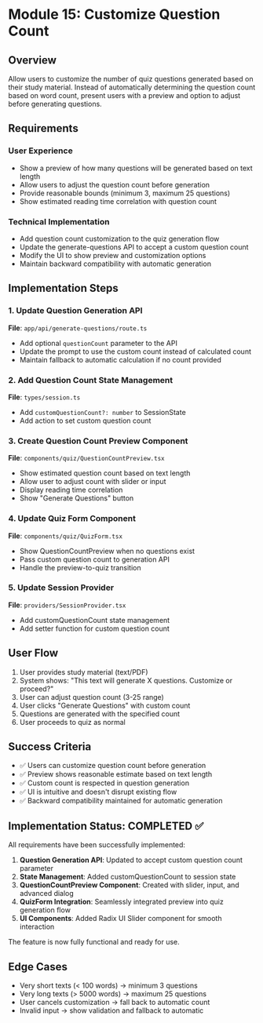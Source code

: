 # Module 15: Customize Question Count

## Overview

Allow users to customize the number of quiz questions generated based on their study material. Instead of automatically determining the question count based on word count, present users with a preview and option to adjust before generating questions.

## Requirements

### User Experience
- Show a preview of how many questions will be generated based on text length
- Allow users to adjust the question count before generation
- Provide reasonable bounds (minimum 3, maximum 25 questions)
- Show estimated reading time correlation with question count

### Technical Implementation
- Add question count customization to the quiz generation flow
- Update the generate-questions API to accept a custom question count
- Modify the UI to show preview and customization options
- Maintain backward compatibility with automatic generation

## Implementation Steps

### 1. Update Question Generation API
**File**: `app/api/generate-questions/route.ts`
- Add optional `questionCount` parameter to the API
- Update the prompt to use the custom count instead of calculated count
- Maintain fallback to automatic calculation if no count provided

### 2. Add Question Count State Management
**File**: `types/session.ts`
- Add `customQuestionCount?: number` to SessionState
- Add action to set custom question count

### 3. Create Question Count Preview Component
**File**: `components/quiz/QuestionCountPreview.tsx`
- Show estimated question count based on text length
- Allow user to adjust count with slider or input
- Display reading time correlation
- Show "Generate Questions" button

### 4. Update Quiz Form Component
**File**: `components/quiz/QuizForm.tsx`
- Show QuestionCountPreview when no questions exist
- Pass custom question count to generation API
- Handle the preview-to-quiz transition

### 5. Update Session Provider
**File**: `providers/SessionProvider.tsx`
- Add customQuestionCount state management
- Add setter function for custom question count

## User Flow

1. User provides study material (text/PDF)
2. System shows: "This text will generate X questions. Customize or proceed?"
3. User can adjust question count (3-25 range)
4. User clicks "Generate Questions" with custom count
5. Questions are generated with the specified count
6. User proceeds to quiz as normal

## Success Criteria

- ✅ Users can customize question count before generation
- ✅ Preview shows reasonable estimate based on text length
- ✅ Custom count is respected in question generation
- ✅ UI is intuitive and doesn't disrupt existing flow
- ✅ Backward compatibility maintained for automatic generation

## Implementation Status: COMPLETED ✅

All requirements have been successfully implemented:

1. **Question Generation API**: Updated to accept custom question count parameter
2. **State Management**: Added customQuestionCount to session state
3. **QuestionCountPreview Component**: Created with slider, input, and advanced dialog
4. **QuizForm Integration**: Seamlessly integrated preview into quiz generation flow
5. **UI Components**: Added Radix UI Slider component for smooth interaction

The feature is now fully functional and ready for use.

## Edge Cases

- Very short texts (< 100 words) → minimum 3 questions
- Very long texts (> 5000 words) → maximum 25 questions
- User cancels customization → fall back to automatic count
- Invalid input → show validation and fallback to automatic
